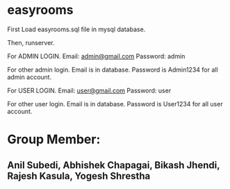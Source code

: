 # easyrooms

First Load easyrooms.sql file in mysql database.

Then, runserver.

For ADMIN LOGIN.
Email: admin@gmail.com
Password: admin

For other admin login.
Email is in database.
Password is Admin1234 for all admin account.

For USER LOGIN.
Email: user@gmail.com
Password: user

For other user login.
Email is in database.
Password is User1234 for all user account.


# Group Member: 
## Anil Subedi, Abhishek Chapagai, Bikash Jhendi, Rajesh Kasula, Yogesh Shrestha
